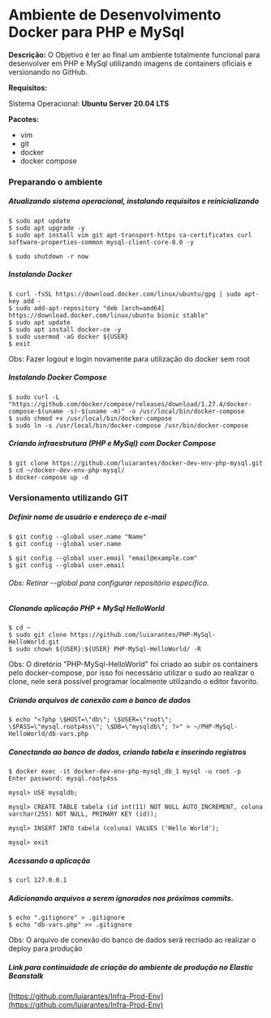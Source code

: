 # Ambiente de Desenvolvimento Docker para PHP e MySql

**Descrição:** O Objetivo é ter ao final um ambiente totalmente funcional para desenvolver em PHP e MySql utilizando imagens de containers oficiais e versionando no GitHub.

**Requisitos:**

Sistema Operacional: **Ubuntu Server 20.04 LTS**

**Pacotes:**

* vim
* git
* docker
* docker compose

### Preparando o ambiente

##### Atualizando sistema operacional, instalando requisitos e reinicializando

```
$ sudo apt update
$ sudo apt upgrade -y
$ sudo apt install vim git apt-transport-https ca-certificates curl software-properties-common mysql-client-core-8.0 -y

$ sudo shutdown -r now
```

##### Instalando Docker

```
$ curl -fsSL https://download.docker.com/linux/ubuntu/gpg | sudo apt-key add -
$ sudo add-apt-repository "deb [arch=amd64] https://download.docker.com/linux/ubuntu bionic stable"
$ sudo apt update
$ sudo apt install docker-ce -y
$ sudo usermod -aG docker ${USER}
$ exit
```
Obs: Fazer logout e login novamente para utilização do docker sem root

##### Instalando Docker Compose

```
$ sudo curl -L "https://github.com/docker/compose/releases/download/1.27.4/docker-compose-$(uname -s)-$(uname -m)" -o /usr/local/bin/docker-compose
$ sudo chmod +x /usr/local/bin/docker-compose
$ sudo ln -s /usr/local/bin/docker-compose /usr/bin/docker-compose
```

##### Criando infraestrutura (PHP e MySql) com Docker Compose

```
$ git clone https://github.com/luiarantes/docker-dev-env-php-mysql.git
$ cd ~/docker-dev-env-php-mysql/
$ docker-compose up -d
```

### Versionamento utilizando GIT

##### Definir nome de usuário e endereço de e-mail

```
$ git config --global user.name "Name"
$ git config --global user.name

$ git config --global user.email "email@example.com"
$ git config --global user.email
```

###### Obs: Retirar --global para configurar repositório específico.

##### Clonando aplicação PHP + MySql HelloWorld

```
$ cd ~
$ sudo git clone https://github.com/luiarantes/PHP-MySql-HelloWorld.git
$ sudo chown ${USER}:${USER} PHP-MySql-HelloWorld/ -R
```
Obs: O diretório "PHP-MySql-HelloWorld" foi criado ao subir os containers pelo docker-compose, por isso foi necessário utilizar o sudo ao realizar o clone, nele será possível programar localmente utilizando o editor favorito.

##### Criando arquivos de conexão com o banco de dados

```
$ echo "<?php \$HOST=\"db\"; \$USER=\"root\"; \$PASS=\"mysql.rootp4ss\"; \$DB=\"mysqldb\"; ?>" > ~/PHP-MySql-HelloWorld/db-vars.php
```

##### Conectando ao banco de dados, criando tabela e inserindo registros
```
$ docker exec -it docker-dev-env-php-mysql_db_1 mysql -u root -p
Enter password: mysql.rootp4ss

mysql> USE mysqldb;

mysql> CREATE TABLE tabela (id int(11) NOT NULL AUTO_INCREMENT, coluna varchar(255) NOT NULL, PRIMARY KEY (id));

mysql> INSERT INTO tabela (coluna) VALUES ('Hello World');

mysql> exit
```

##### Acessando a aplicação

```
$ curl 127.0.0.1
```

##### Adicionando arquivos a serem ignorados nos próximos commits.

```
$ echo ".gitignore" > .gitignore
$ echo "db-vars.php" >> .gitignore
```
Obs: O arquivo de conexão do banco de dados será recriado ao realizar o deploy para produção

##### Link para continuidade de criação do ambiente de produção no Elastic Beanstalk
[https://github.com/luiarantes/Infra-Prod-Env](https://github.com/luiarantes/Infra-Prod-Env)
